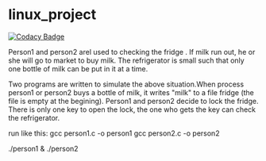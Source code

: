 # linux_project

[![Codacy Badge](https://api.codacy.com/project/badge/Grade/93113b41568d4327a17b3de1de3d0d8a)](https://app.codacy.com/manual/99002644/linux_project?utm_source=github.com&utm_medium=referral&utm_content=99002644/linux_project&utm_campaign=Badge_Grade_Settings)

Person1 and person2  arel used to checking the fridge . If milk run out, he or she will go to market to buy milk. The refrigerator  is small such that  only one bottle of milk can be put in it at a time.

Two programs are written to simulate the above situation.When process person1 or person2  buys a bottle of milk, it writes  "milk" to a file fridge (the file is empty at the begining).
Person1 and person2 decide to lock the fridge. There is only one key to open the lock, the one who gets the key can check the refrigerator. 

run like this:
gcc person1.c  -o person1
gcc person2.c -o person2
													
./person1 & ./person2

